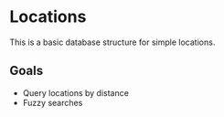 # Locations

This is a basic database structure for simple locations.

## Goals
- Query locations by distance
- Fuzzy searches
